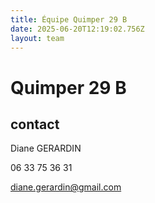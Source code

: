```yaml
---
title: Équipe Quimper 29 B
date: 2025-06-20T12:19:02.756Z
layout: team
---
```


# Quimper 29 B



## contact 

Diane GERARDIN

06 33 75 36 31

diane.gerardin@gmail.com

